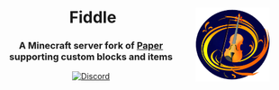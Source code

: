 
<div align="center">
 
  <h1><img src="logo.png" alt="Gale logo" width="26%" align="right"> &nbsp;Fiddle</h1>
  <h3>A Minecraft server fork of <a href="https://github.com/PaperMC/Paper">Paper</a><br>supporting custom blocks and items</h3>

[![Discord](https://img.shields.io/discord/1091830813240348732?color=5865F2&label=discord&style=for-the-badge)](https://discord.gg/EduvcVmKS7)
</div>
